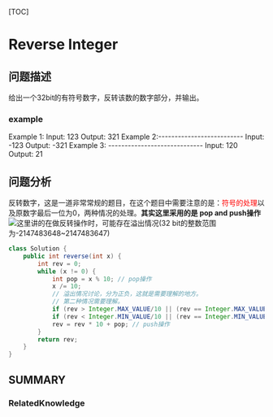 [TOC]

# Reverse Integer

## 问题描述
给出一个32bit的有符号数字，反转该数的数字部分，并输出。
### example
Example 1:
Input: 123
Output: 321
Example 2:--------------------------
Input: -123
Output: -321
Example 3: -----------------------------
Input: 120
Output: 21
## 问题分析
反转数字，这是一道非常常规的题目，在这个题目中需要注意的是：<font color=red>符号的处理</font>以及原数字最后一位为0，两种情况的处理。**其实这里采用的是 pop and push操作**![](https://i.imgur.com/YVeF8Pp.png)这里讲的在做反转操作时，可能存在溢出情况(32 bit的整数范围为-2147483648~2147483647)
```java
class Solution {
    public int reverse(int x) {
        int rev = 0;
        while (x != 0) {
            int pop = x % 10; // pop操作
            x /= 10;
			// 溢出情况讨论，分为正负，这就是需要理解的地方。
			// 第二种情况需要理解。
            if (rev > Integer.MAX_VALUE/10 || (rev == Integer.MAX_VALUE / 10 && pop > 7)) return 0;
            if (rev < Integer.MIN_VALUE/10 || (rev == Integer.MIN_VALUE / 10 && pop < -8)) return 0;
            rev = rev * 10 + pop; // push操作
        }
        return rev;
    }
}
```
## SUMMARY

### RelatedKnowledge